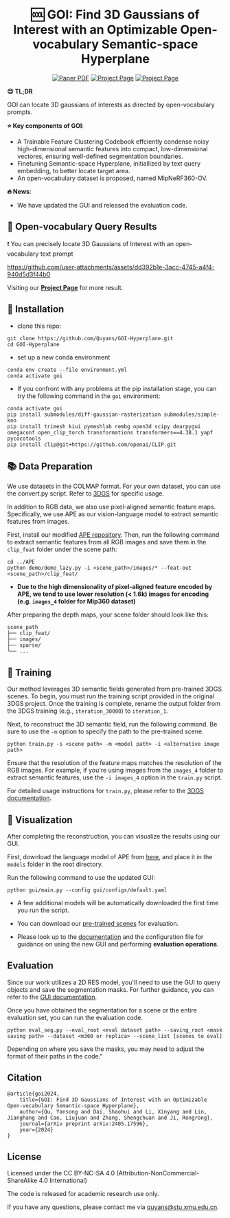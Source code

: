 
<p align="center">
<!--   <h1 align="center"><img height="100" src="https://github.com/imlixinyang/director3d-page/raw/master/assets/icon.ico"></h1> -->
  <h1 align="center">🆒 <b>GOI</b>: Find 3D Gaussians of Interest with an Optimizable Open-vocabulary Semantic-space Hyperplane</h1>
  <p align="center">
        <a href="https://arxiv.org/abs/2405.17596"><img src='https://img.shields.io/badge/arXiv-GOI-red?logo=arxiv' alt='Paper PDF'></a>
        <a href='https://quyans.github.io/GOI-Hyperplane/'><img src='https://img.shields.io/badge/Project_Page-GOI-green' alt='Project Page'></a>
        <a href='https://drive.google.com/file/d/1JunEiWyPNwGprdqXh-D2dTQPFMaRisDz/view?usp=sharing'><img src='https://img.shields.io/badge/Dataset-MipNeRF360 OV-yellow?logo=databricks' alt='Project Page'></a>
  </p>

<!-- <img src='assets/pipeline.gif'> -->
**😊 TL;DR**

GOI can locate 3D gaussians of interests as directed by open-vocabulary prompts.


**⭐ Key components of GOI**:


- A Trainable Feature Clustering Codebook effciently condense noisy high-dimensional semantic features into compact, low-dimensional vectores, ensuring well-defined segmentation boundaries.
- Finetuning Semantic-space Hyperplane, initiallized by text query embedding, to better locate target area.
- An open-vocabulary dataset is proposed, named MipNeRF360-OV.

**🔥 News**:

- We have updated the GUI and released the evaluation code.


## 📖 Open-vocabulary Query Results
❗ You can precisely locate 3D Gaussians of Interest with an open-vocabulary text prompt


https://github.com/user-attachments/assets/dd392b1e-3acc-4745-a4f4-940d5d3f44b0

Visiting our [**Project Page**](https://quyans.github.io/GOI-Hyperplane/) for more result.

## 🔧 Installation
- clone this repo:
```
git clone https://github.com/Quyans/GOI-Hyperplane.git
cd GOI-Hyperplane
```

- set up a new conda environment
```
conda env create --file environment.yml
conda activate goi
```

- If you confront with any problems at the pip installation stage, you can try the following command in the `goi` environment:
```
conda activate goi
pip install submodules/diff-gaussian-rasterization submodules/simple-knn
pip install trimesh kiui pymeshlab rembg open3d scipy dearpygui omegaconf open_clip_torch transformations transformers==4.38.1 yapf pycocotools
pip install clip@git+https://github.com/openai/CLIP.git
```

## 📚 Data Preparation
We use datasets in the COLMAP format. For your own dataset, you can use the convert.py script. Refer to [3DGS](https://github.com/graphdeco-inria/gaussian-splatting?tab=readme-ov-file#processing-your-own-scenes) for specific usage.

In addition to RGB data, we also use pixel-aligned semantic feature maps. Specifically, we use APE as our vision-language model to extract semantic features from images.

First, install our modified [APE repository](https://github.com/Atrovast/APE). Then, run the following command to extract semantic features from all RGB images and save them in the `clip_feat` folder under the scene path:
```shell
cd ../APE
python demo/demo_lazy.py -i <scene_path>/images/* --feat-out <scene_path>/clip_feat/
```
- **Due to the high dimensionality of pixel-aligned feature encoded by APE, we tend to use lower resolution (< 1.6k) images for encoding (e.g. `images_4` folder for Mip360 dataset)**

After preparing the depth maps, your scene folder should look like this:
```
scene_path
├── clip_feat/
├── images/
├── sparse/
└── ...
```

## 🚋 Training
Our method leverages 3D semantic fields generated from pre-trained 3DGS scenes. To begin, you must run the training script provided in the original 3DGS project. Once the training is complete, rename the output folder from the 3DGS training (e.g., `iteration_30000`) to `iteration_1`.

Next, to reconstruct the 3D semantic field, run the following command. Be sure to use the `-m` option to specify the path to the pre-trained scene.
```shell
python train.py -s <scene path> -m <model path> -i <alternative image path>
```

Ensure that the resolution of the feature maps matches the resolution of the RGB images. For example, if you're using images from the `images_4` folder to extract semantic features, use the `-i images_4` option in the `train.py` script.

For detailed usage instructions for `train.py`, please refer to the [3DGS documentation](https://github.com/graphdeco-inria/gaussian-splatting?tab=readme-ov-file#running).

## 👀 Visualization

After completing the reconstruction, you can visualize the results using our GUI. 

First, download the language model of APE from [here](https://drive.google.com/drive/folders/1r7oe-1S58u1QQFouAXn4n6abtfwPOtDF), and place it in the `models` folder in the root directory.

Run the following command to use the updated GUI:
```shell
python gui/main.py --config gui/configs/default.yaml
```
- A few additional models will be automatically downloaded the first time you run the script.

- You can download our [pre-trained scenes](https://drive.google.com/drive/folders/1a0TnchJ-ePpBSO7VHlRCsDs7zJyOCGM9) for evaluation. 

- Please look up to the [documentation](gui/gui_doc.md) and the configuration file for guidance on using the new GUI and performing **evaluation operations**.

## Evaluation
Since our work utilizes a 2D RES model, you'll need to use the GUI to query objects and save the segmentation masks. For further guidance, you can refer to the [GUI documentation](gui/gui_doc.md).

Once you have obtained the segmentation for a scene or the entire evaluation set, you can run the evaluation code.

```shell
python eval_seg.py --eval_root <eval dataset path> --saving_root <mask saving path> --dataset <m360 or replica> --scene_list [scenes to eval]
```

Depending on where you save the masks, you may need to adjust the format of their paths in the code."

## Citation

```
@article{goi2024,
    title={GOI: Find 3D Gaussians of Interest with an Optimizable Open-vocabulary Semantic-space Hyperplane},
    author={Qu, Yansong and Dai, Shaohui and Li, Xinyang and Lin, Jianghang and Cao, Liujuan and Zhang, Shengchuan and Ji, Rongrong},
    journal={arXiv preprint arXiv:2405.17596},
    year={2024}
}
```


## License

Licensed under the CC BY-NC-SA 4.0 (Attribution-NonCommercial-ShareAlike 4.0 International)


The code is released for academic research use only. 

If you have any questions, please contact me via [quyans@stu.xmu.edu.cn](mailto:quyans@stu.xmu.edu.cn). 
